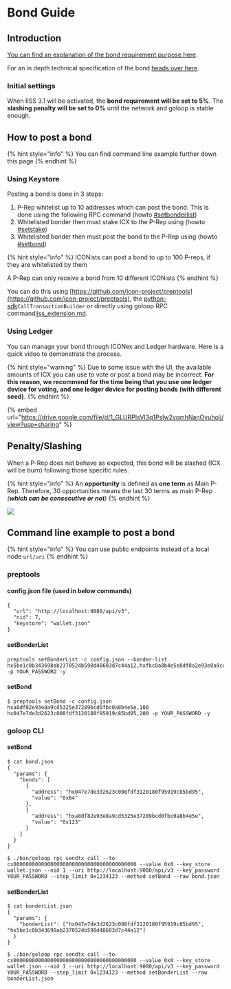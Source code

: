 # Bond Guide

## Introduction

[You can find an explanation of the bond requirement purpose here](../introduction/icon-key-concepts/governance-iiss.md#bond-requirement).

For an in depth technical specification of the bond [heads over here](https://docs.google.com/document/d/1WZzbiuMbT7XNKwuGXata20G6B0gnzW7qcGTfCXEpZ1w/edit#heading=h.44sinio).

### Initial settings

When IISS 3.1 will be activated, the **bond requirement will be set to 5%**. The **slashing penalty will be set to 0%** until the network and goloop is stable enough.

## How to post a bond

{% hint style="info" %}
You can find command line example further down this page
{% endhint %}

### Using Keystore

Posting a bond is done in 3 steps:

1. P-Rep whitelist up to 10 addresses which can post the bond. This is done using the following RPC command (howto [#setbonderlist](goloop/json-rpc/iiss\_extension.md#setbonderlist "mention"))
2. Whitelisted bonder then must stake ICX to the P-Rep using (howto [#setstake](goloop/json-rpc/iiss\_extension.md#setstake "mention"))
3. Whitelisted bonder then must post the bond to the P-Rep using (howto [#setbond](goloop/json-rpc/iiss\_extension.md#setbond "mention"))

{% hint style="info" %}
ICONists can post a bond to up to 100 P-reps, if they are whitelisted by them

A P-Rep can only receive a bond from 10 different ICONists
{% endhint %}

You can do this using [https://github.com/icon-project/preptools](https://github.com/icon-project/preptools), the [python-sdk](../icon-sdks/python-sdk/ "mention")`CallTransactionBuilder` or directly using goloop RPC command[iiss\_extension.md](goloop/json-rpc/iiss\_extension.md "mention").

### Using Ledger

You can manage your bond through ICONex and Ledger hardware. Here is a quick video to demonstrate the process.

{% hint style="warning" %}
Due to some issue with the UI, the available amounts of ICX you can use to vote or post a bond may be incorrect. **For this reason, we recommend for the time being that you use one ledger device for voting, and one ledger device for posting bonds (with different seed).**
{% endhint %}

{% embed url="https://drive.google.com/file/d/1_GLURPIsVI3q1PsIw2vomhNanOvuholi/view?usp=sharing" %}

## Penalty/Slashing

When a P-Rep does not behave as expected, this bond will be slashed (ICX will be burn) following those specific rules.

{% hint style="info" %}
An **opportunity** is defined as **one term** as Main P-Rep. Therefore, 30 opportunities means the last 30 terms as main P-Rep _(**which can be consecutive or not**)_
{% endhint %}

![](../.gitbook/assets/f8d977c64b14a38161633f22f3b027b90c35366b.jpeg)

## Command line example to post a bond

{% hint style="info" %}
You can use public endpoints instead of a local node `url/uri`
{% endhint %}

### preptools

#### config.json file (used in below commands)

```
{
  "url": "http://localhost:9080/api/v3",
  "nid": 7,
  "keystore": "wallet.json"
}
```

#### setBonderList

```
preptools setBonderList -c config.json --bonder-list hx5be1c0b343698ab2370524b598d48603d7c44a12,hxfbc0a8b4e5e8df8a2e93e8a9cd5325e37289bcd0 -p YOUR_PASSWORD -y
```

#### setBond

```
$ preptools setBond -c config.json hxa8df82e93e8a9cd5325e37289bcd0fbc0a8b4e5e,100 hx047e7de3d2623c008fdf3120180f95919c85bd95,200 -p YOUR_PASSWORD -y
```

### goloop CLI

#### setBond

```
$ cat bond.json
{
  "params": {
    "bonds": [
      {
        "address": "hx047e7de3d2623c008fdf3120180f95919c85bd95",
        "value": "0x64"
      },
      {
        "address": "hxa8df82e93e8a9cd5325e37289bcd0fbc0a8b4e5e",
        "value": "0x123"
      }
    ]
  }
}

$ ./bin/goloop rpc sendtx call --to cx0000000000000000000000000000000000000000 --value 0x0 --key_store wallet.json --nid 1 --uri http://localhost:9080/api/v3 --key_password YOUR_PASSWORD --step_limit 0x1234123 --method setBond --raw bond.json
```

#### setBonderList

```
$ cat bonderList.json
{
  "params": {
    "bonderList": ["hx047e7de3d2623c008fdf3120180f95919c85bd95", "hx5be1c0b343698ab2370524b598d48603d7c44a12"]
  }
}

$ ./bin/goloop rpc sendtx call --to cx0000000000000000000000000000000000000000 --value 0x0 --key_store wallet.json --nid 1 --uri http://localhost:9080/api/v3 --key_password YOUR_PASSWORD --step_limit 0x1234123 --method setBonderList --raw bonderList.json
```
